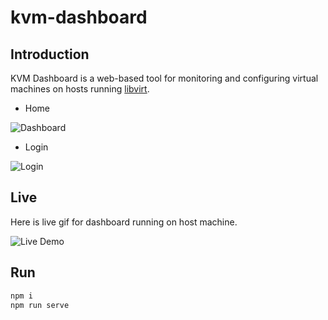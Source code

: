 # kvm-dashboard

## Introduction

KVM Dashboard is a web-based tool for monitoring and configuring virtual machines on hosts running [libvirt](https://libvirt.org/).

- Home

![Dashboard](https://github.com/IRONICBo/kvm-dashboard/assets/47499836/60a8541c-0c6a-4b0e-a740-9c45a4c7cf7c)

- Login

![Login](https://github.com/IRONICBo/kvm-dashboard/assets/47499836/5bc85112-20c8-4aa8-b88a-a722c7e580f4)

## Live

Here is live gif for dashboard running on host machine.

![Live Demo](https://github.com/IRONICBo/kvm-dashboard/assets/47499836/1b90d69b-5152-4c92-9128-700b8a3e73c2)

## Run

```bash
npm i
npm run serve
```